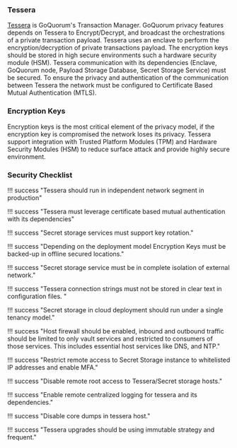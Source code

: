 ### Tessera
[Tessera](https://docs.tessera.consensys.net) is GoQuorum's Transaction Manager. GoQuorum privacy features depends on Tessera to Encrypt/Decrypt, and broadcast the orchestrations of a private transaction payload.
Tessera uses an enclave to perform the encryption/decryption of private transactions payload. The encryption keys should be stored in high secure environments such a hardware security module (HSM).
Tessera communication with its dependencies (Enclave, GoQuorum node, Payload Storage Database, Secret Storage Service) must be secured. To ensure the privacy and authentication of the communication between Tessera the network must be configured to Certificate Based Mutual Authentication (MTLS).

### Encryption Keys
Encryption keys is the most critical element of the privacy model, if the encryption key is compromised the network loses its privacy. Tessera support integration with Trusted Platform Modules (TPM) and Hardware Security Modules (HSM) to reduce surface attack and provide highly secure environment.

### Security Checklist

!!! success "Tessera should run in independent network segment in production"

!!! success "Tessera must leverage certificate based mutual authentication with its dependencies"

!!! success "Secret storage services must support key rotation."

!!! success "Depending on the deployment model Encryption Keys must be backed-up in offline secured locations."

!!! success "Secret storage service must be in complete isolation of external network."

!!! success "Tessera connection strings must not be stored in clear text in configuration files. "

!!! success "Secret storage in cloud deployment should run under a single tenancy model."

!!! success "Host firewall should be enabled, inbound and outbound traffic should be limited to only vault services and restricted to consumers of those services. This includes essential host services like DNS, and NTP."

!!! success "Restrict remote access to Secret Storage instance to whitelisted IP addresses and enable MFA."

!!! success "Disable remote root access to Tessera/Secret storage hosts."

!!! success "Enable remote centralized logging for tessera and its dependencies."

!!! success "Disable core dumps in tessera host."

!!! success "Tessera upgrades should be using immutable strategy and frequent."
